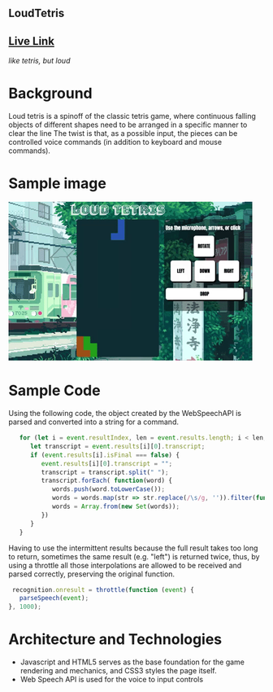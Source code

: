 ## LoudTetris

## [Live Link](https://hung3r.herokuapp.com/#/) 


*like tetris, but loud*



# Background
Loud tetris is a spinoff of the classic tetris game, where continuous falling objects of different shapes need to be arranged in a specific manner to clear the line
The twist is that, as a possible input, the pieces can be controlled voice commands (in addition to keyboard and mouse commands).

# Sample image
![gif](assets/readme/tetrisGIF.gif)


# Sample Code

 Using the following code, the object created by the WebSpeechAPI is parsed and converted into a string for a command.
```js
   for (let i = event.resultIndex, len = event.results.length; i < len; i++) {
      let transcript = event.results[i][0].transcript;
      if (event.results[i].isFinal === false) {
         event.results[i][0].transcript = "";
         transcript = transcript.split(" ");
         transcript.forEach( function(word) {
            words.push(word.toLowerCase());
            words = words.map(str => str.replace(/\s/g, '')).filter(function (word) { return word; });
            words = Array.from(new Set(words));
         })
      }
   }
```

Having to use the intermittent results because the full result takes too long to return, sometimes the same result (e.g. "left") is returned twice, thus, by using a throttle all those interpolations are allowed to be received and parsed correctly, preserving the original function.

```js
 recognition.onresult = throttle(function (event) {
   parseSpeech(event);
}, 1000);
```
 
# Architecture and Technologies
* Javascript and HTML5 serves as the base foundation for the game rendering and mechanics, and CSS3 styles the page itself. 
* Web Speech API is used for the voice to input controls
